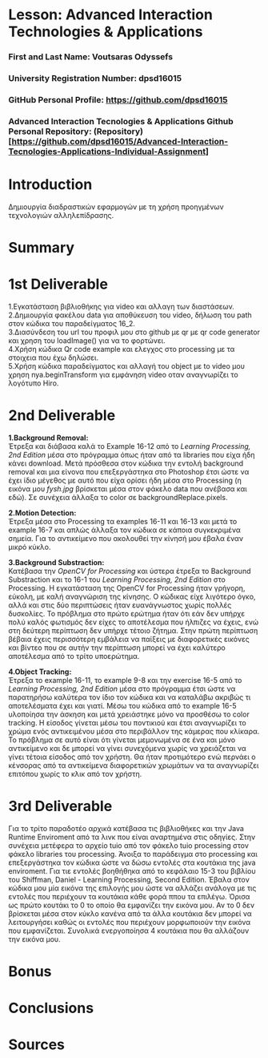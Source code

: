 # Lesson: Advanced Interaction Technologies & Applications

### First and Last Name: Voutsaras Odyssefs 
### University Registration Number: dpsd16015
### GitHub Personal Profile: https://github.com/dpsd16015
### Advanced Interaction Tecnologies & Applications Github Personal Repository: (Repository)[https://github.com/dpsd16015/Advanced-Interaction-Tecnologies-Applications-Individual-Assignment]

# Introduction  
Δημιουργία διαδραστικών εφαρμογών με τη χρήση προηγμένων τεχνολογιών αλληλεπίδρασης.  


# Summary  



# 1st Deliverable
1.Εγκατάσταση βιβλιοθήκης για video και αλλαγη των διαστάσεων.  
2.Δημιουργία φακέλου data για αποθύκευση του video, δήλωση του path στον κώδικα του παραδείγματος 16_2.  
3.Διασύνδεση του url του προφιλ μου στο github με qr με qr code generator και χρηση του loadImage() για να το φορτώνει.  
4.Χρήση κώδικα Qr code example και ελεγχος στο processing με τα στοιχεια που έχω δηλώσει.  
5.Χρήση κώδικα παραδείγματος και αλλαγή του object με to video μου χρηση nya.beginTransform για εμφάνηση video οταν αναγνωρίζει το λογότυπο Hiro.  

# 2nd Deliverable  
**1.Background Removal:**  
Έτρεξα και διάβασα καλά το Example 16-12 από το *Learning Processing, 2nd Edition* μέσα στο πρόγραμμα όπως ήταν από τα libraries που είχα ήδη κάνει download. Μετά πρόσθεσα στον κώδικα την εντολή background removal και μια είνονα που επεξεργάστηκα στο Photoshop έτσι ώστε να έχει ίδιο μέγεθος με αυτό που είχα ορίσει ήδη μέσα στο Processing (η εικόνα μου *fysh.jpg* βρίσκεται μέσα στον φάκελο data που ανέβασα και εδώ). Σε συνέχεια άλλαξα το color σε backgroundReplace.pixels.  
  
**2.Motion Detection:**  
Έτρεξα μέσα στο Processing τα examples 16-11 και 16-13 και μετά το example 16-7 και απλώς άλλαξα τον κώδικα σε κάποια συγκεκριμένα σημεία. Για το αντικείμενο που ακολουθεί την κίνησή μου έβαλα έναν μικρό κύκλο.

**3.Background Substraction:**  
Κατέβασα την *OpenCV for Processing* και ύστερα έτρεξα το Background Substraction και το 16-1 του *Learning Processing, 2nd Edition* στο Processing. Η εγκατάσταση της ΟpenCV for Processing ήταν γρήγορη, εύκολη, με καλή αναγνώριση της κίνησης. Ο κώδικας είχε λιγότερο όγκο, αλλά και στις δύο περιπτώσεις ήταν ευανάγνωστος χωρίς πολλές δυσκολίες. Το πρόβλημα στο πρώτο ερώτημα ήταν ότι εάν δεν υπήρχε πολύ καλός φωτισμός δεν είχες το αποτέλεσμα που ήλπιζες να έχεις, ενώ στη δεύτερη περίπτωση δεν υπήρχε τέτοιο ζήτημα. Στην πρώτη περίπτωση βέβαια έχεις περισσότερη εμβάλεια να παίξεις με διαφορετικές εικόνες και βίντεο που σε αυτήν την περίπτωση μπορεί να έχει καλύτερο αποτέλεσμα από το τρίτο υποερώτημα.  
  
**4.Object Tracking:**  
Έτρεξα το example 16-11, το example 9-8 και την exercise 16-5 από το *Learning Processing, 2nd Edition* μέσα στο πρόγραμμα έτσι ώστε να παρατηρήσω καλύτερα τον ίδιο τον κώδικα και να καταλάβω ακριβώς τι αποτελέσματα έχει και γιατί. Μέσω του κώδικα από το example 16-5 υλοποίησα την άσκηση και μετά χρειάστηκε μόνο να προσθέσω το color tracking. Η είσοδος γίνεται μέσω του ποντικιού και έτσι αναγνωρίζει το χρώμα ενός αντικειμένου μέσα στο περιβάλλον της κάμερας που κλίκαρα. Το πρόβλημα σε αυτό είναι ότι γίνεται μεμονωμένα σε ένα και μόνο αντικείμενο και δε μπορεί να γίνει συνεχόμενα χωρίς να χρειάζεται να γίνει τέτοια είσοδος από τον χρήστη. Θα ήταν προτιμότερο ενώ περνάει ο κένσορας από τα αντικείμενα διαφορετικών χρωμάτων να τα αναγνωρίζει επιτόπου χωρίς το κλικ από τον χρήστη.

# 3rd Deliverable  
Για το τρίτο παραδοτέο αρχικά κατέβασα τις βιβλιοθήκες και την Java Runtime Enviroment από τα λινκ που είναι αναρτημένα στις οδηγίες. Στην συνέχεια μετέφερα το αρχείο tuio από τον φάκελο tuio processing στον φάκελο libraries του processing. Άνοιξα το παράδειγμα στο processing και επεξεργάστηκα τον κώδικα ώστε να δώσω εντολές στα κουτάκια της java enviroment. Για τιε εντολές βοηθήθηκα από το κεφάλαιο 15-3 του βιβλίου του Shiffman, Daniel - Learning Processing, Second Edition. Έβαλα στον κώδικα μου μία εικόνα της επιλογής μου ώστε να αλλάζει ανάλογα με τις εντολές που περιέχουν τα κουτάκια κάθε φορά ππου τα επιλέγω. Όρισα ως πρώτο κουτάκι το 0 το οποίο θα εμφανίζει την εικόνα μου. Αν το 0 δεν βρίσκεται μέσα στον κύκλο κανένα από τα άλλα κουτάκια δεν μπορεί να λειτουργήσει καθώς οι εντολές που περιέχουν μορφωποιούν την εικόνα που εμφανίζεται. Συνολικά ενεργοποίησα 4 κουτάκια που θα αλλάζουν την εικόνα μου.




# Bonus 


# Conclusions


# Sources
